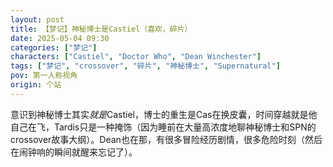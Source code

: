 ```yaml
---
layout: post
title: 【梦记】神秘博士是Castiel（喜欢，碎片）
date: 2025-05-04 09:30
categories: ["梦记"]
characters: ["Castiel", "Doctor Who", "Dean Winchester"]
tags: ["梦记", "crossover", "碎片", "神秘博士", "Supernatural"]
pov: 第一人称视角
origin: 个站
---
```


意识到神秘博士其实*就是*Castiel，博士的重生是Cas在换皮囊，时间穿越就是他自己在飞，Tardis只是一种掩饰（因为睡前在大量高浓度地聊神秘博士和SPN的crossover故事大纲）。Dean也在那，有很多冒险经历剧情，很多危险时刻（然后在闹钟响的瞬间就醒来忘记了）。
